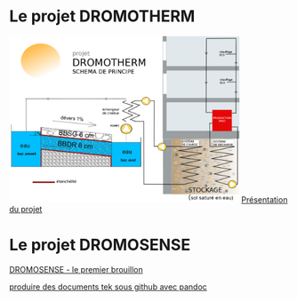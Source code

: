 # Le projet DROMOTHERM

<img src=doc/dromotherm_b.png height=300>
<a href=doc/Clermont-co_Cerema_dromotherm.pdf>Présentation du projet</a>

# Le projet DROMOSENSE

<a href=doc/smart_grid_version_test_15_01_2017.pdf>DROMOSENSE - le premier brouillon</a>

<a href=doc/pandoc_tek_producing.md>produire des documents tek sous github avec pandoc</a>
